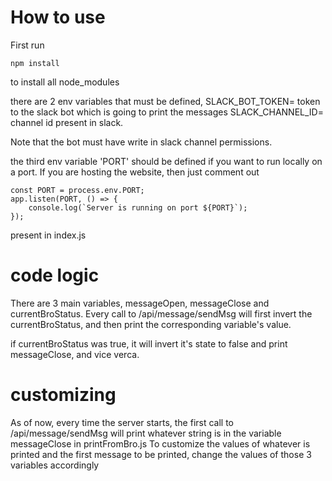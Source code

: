 # How to use
First run 
```
npm install
```
 to install all node_modules

there are 2 env variables that must be defined,
SLACK_BOT_TOKEN= token to the slack bot which is going to print the messages
SLACK_CHANNEL_ID= channel id present in slack.

Note that the bot must have write in slack channel permissions.

the third env variable 'PORT' should be defined if you want to run locally on a port.
If you are hosting the website, then just comment out 
``` 
const PORT = process.env.PORT;
app.listen(PORT, () => {
    console.log(`Server is running on port ${PORT}`);
});
```
present in index.js

# code logic
There are 3 main variables, messageOpen, messageClose and currentBroStatus.
Every call to /api/message/sendMsg will first invert the currentBroStatus, and then print the corresponding variable's value.

if currentBroStatus was true, it will invert it's state to false and print messageClose, and vice verca.  


# customizing
As of now, every time the server starts, the first call to /api/message/sendMsg will print whatever string is in the variable messageClose in printFromBro.js
To customize the values of whatever is printed and the first message to be printed, change the values of those 3 variables accordingly
